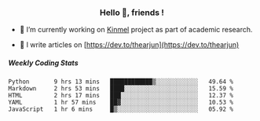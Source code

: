 <h3 align="center">Hello 👋, friends !</h3>

- 🔭 I’m currently working on [Kinmel](https://github.com/thearjun/kinmel) project as part of academic research.

- 📝 I write articles on [https://dev.to/thearjun](https://dev.to/thearjun)


##### Weekly Coding Stats
<!--START_SECTION:waka-->
```text
Python       9 hrs 13 mins   ████████████▒░░░░░░░░░░░░   49.64 % 
Markdown     2 hrs 53 mins   ████░░░░░░░░░░░░░░░░░░░░░   15.59 % 
HTML         2 hrs 17 mins   ███░░░░░░░░░░░░░░░░░░░░░░   12.37 % 
YAML         1 hr 57 mins    ██▓░░░░░░░░░░░░░░░░░░░░░░   10.53 % 
JavaScript   1 hr 6 mins     █▒░░░░░░░░░░░░░░░░░░░░░░░   05.92 % 
```
<!--END_SECTION:waka-->
